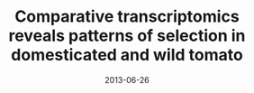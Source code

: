 ---
title: "Comparative transcriptomics reveals patterns of selection in domesticated and wild tomato"
collection: publications
venue: "PNAS"
date: 2013-06-26
paperurl: http://upendrak.github.io/files/paper3.pdf
citation: 'Daniel Koenig, José M. Jiménez-Gómez, Seisuke Kimura, Daniel Fulop, Daniel H. Chitwood, Lauren R. Headland, Ravi Kumar, Michael F. Covington, Upendra Kumar Devisetty, An V. Tat, Takayuki Tohge, Anthony Bolger, Korbinian Schneeberger, Stephan Ossowski, Christa Lanz, Guangyan Xiongi, Mallorie Taylor-Teeples, Siobhan M. Bradya,j, Markus Pauly, Detlef Weigel, Björn Usadel, Alisdair R. Fernie, Jie Peng, Neelima R. Sinha, and Julin N. Maloof (2015). "Comparative transcriptomics reveals patterns
of selection in domesticated and wild tomato" <i>PNAS</i>. 1(3).'
---